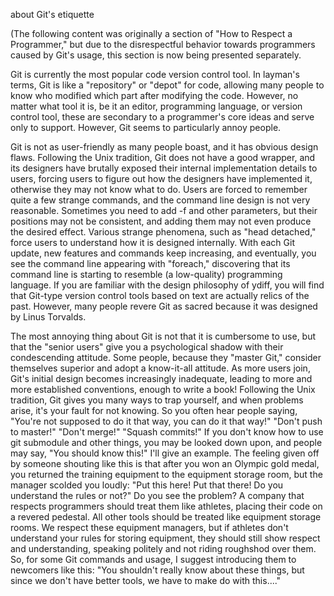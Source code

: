  about Git's etiquette

(The following content was originally a section of "How to Respect a Programmer," but due to the disrespectful behavior towards programmers caused by Git's usage, this section is now being presented separately.

Git is currently the most popular code version control tool. In layman's terms, Git is like a "repository" or "depot" for code, allowing many people to know who modified which part after modifying the code. However, no matter what tool it is, be it an editor, programming language, or version control tool, these are secondary to a programmer's core ideas and serve only to support. However, Git seems to particularly annoy people.

Git is not as user-friendly as many people boast, and it has obvious design flaws. Following the Unix tradition, Git does not have a good wrapper, and its designers have brutally exposed their internal implementation details to users, forcing users to figure out how the designers have implemented it, otherwise they may not know what to do. Users are forced to remember quite a few strange commands, and the command line design is not very reasonable. Sometimes you need to add -f and other parameters, but their positions may not be consistent, and adding them may not even produce the desired effect. Various strange phenomena, such as "head detached," force users to understand how it is designed internally. With each Git update, new features and commands keep increasing, and eventually, you see the command line appearing with "foreach," discovering that its command line is starting to resemble (a low-quality) programming language. If you are familiar with the design philosophy of ydiff, you will find that Git-type version control tools based on text are actually relics of the past. However, many people revere Git as sacred because it was designed by Linus Torvalds.

The most annoying thing about Git is not that it is cumbersome to use, but that the "senior users" give you a psychological shadow with their condescending attitude. Some people, because they "master Git," consider themselves superior and adopt a know-it-all attitude. As more users join, Git's initial design becomes increasingly inadequate, leading to more and more established conventions, enough to write a book! Following the Unix tradition, Git gives you many ways to trap yourself, and when problems arise, it's your fault for not knowing. So you often hear people saying, "You're not supposed to do it that way, you can do it that way!" "Don't push to master!" "Don't merge!" "Squash commits!" If you don't know how to use git submodule and other things, you may be looked down upon, and people may say, "You should know this!" I'll give an example. The feeling given off by someone shouting like this is that after you won an Olympic gold medal, you returned the training equipment to the equipment storage room, but the manager scolded you loudly: "Put this here! Put that there! Do you understand the rules or not?" Do you see the problem? A company that respects programmers should treat them like athletes, placing their code on a revered pedestal. All other tools should be treated like equipment storage rooms. We respect these equipment managers, but if athletes don't understand your rules for storing equipment, they should still show respect and understanding, speaking politely and not riding roughshod over them. So, for some Git commands and usage, I suggest introducing them to newcomers like this: "You shouldn't really know about these things, but since we don't have better tools, we have to make do with this...."